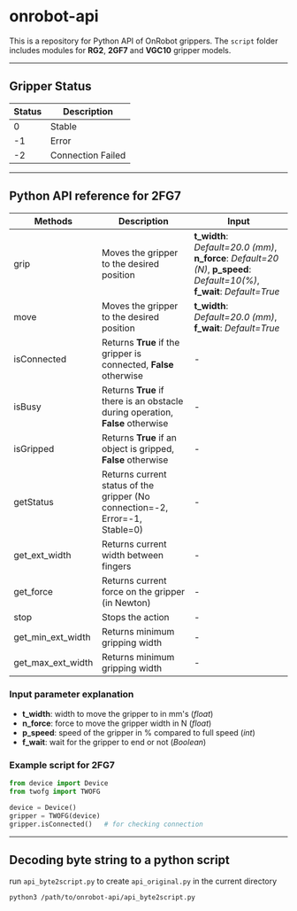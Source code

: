 # onrobot-api

This is a repository for Python API of OnRobot grippers. The `script` folder includes modules for **RG2**, **2GF7** and **VGC10** gripper models.

---

## Gripper Status

|  Status | Description  |
|---|---|
| 0 | Stable |
| -1 | Error |
| -2 | Connection Failed  |

---

## Python API reference for **2FG7**


|  Methods | Description  |  Input |
|---|---|---|
| grip  | Moves the gripper to the desired position  | **t_width**: *Default=20.0 (mm)*, **n_force**: *Default=20 (N)*, **p_speed**: *Default=10(%)*, **f_wait**: *Default=True*  |
| move  | Moves the gripper to the desired position  | **t_width**: *Default=20.0 (mm)*, **f_wait**: *Default=True*|
| isConnected  | Returns **True** if the gripper is connected, **False** otherwise  | - |
| isBusy  | Returns **True** if there is an obstacle during operation, **False** otherwise   | - |
| isGripped  | Returns **True** if an object is gripped, **False** otherwise   | - |
| getStatus  | Returns current status of the gripper (No connection=-2, Error=-1, Stable=0)  | - |
| get_ext_width  | Returns current width between fingers | - |
| get_force  | Returns current force on the gripper (in Newton) | - |
| stop  | Stops the action  | - |
| get_min_ext_width  | Returns minimum gripping width  | - |
| get_max_ext_width  | Returns minimum gripping width  | - |

### **Input parameter explanation**

- **t_width**: width to move the gripper to in mm's (*float*)
- **n_force**: force to move the gripper width in N (*float*)
- **p_speed**: speed of the gripper in % compared to full speed (*int*)
- **f_wait**: wait for the gripper to end or not (*Boolean*)

### **Example script for 2FG7**

```python
from device import Device
from twofg import TWOFG

device = Device()
gripper = TWOFG(device)
gripper.isConnected()   # for checking connection
```

---

## Decoding byte string to a python script

run `api_byte2script.py` to create `api_original.py` in the current directory

```bash
python3 /path/to/onrobot-api/api_byte2script.py
```
